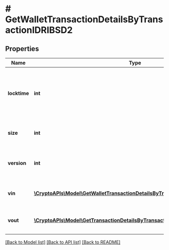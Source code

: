 # # GetWalletTransactionDetailsByTransactionIDRIBSD2

## Properties

Name | Type | Description | Notes
------------ | ------------- | ------------- | -------------
**locktime** | **int** | Represents the time at which a particular transaction can be added to the blockchain. |
**size** | **int** | Represents the total size of this transaction. |
**version** | **int** | Represents the transaction version number. |
**vin** | [**\CryptoAPIs\Model\GetWalletTransactionDetailsByTransactionIDRIBSD2VinInner[]**](GetWalletTransactionDetailsByTransactionIDRIBSD2VinInner.md) | Object Array representation of transaction inputs |
**vout** | [**\CryptoAPIs\Model\GetTransactionDetailsByTransactionIDRIBSD2VoutInner[]**](GetTransactionDetailsByTransactionIDRIBSD2VoutInner.md) | Object Array representation of transaction outputs |

[[Back to Model list]](../../README.md#models) [[Back to API list]](../../README.md#endpoints) [[Back to README]](../../README.md)
